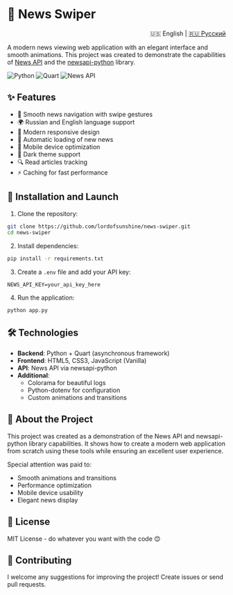 # 📰 News Swiper

<div align="right">

🇺🇸 English | [🇷🇺 Русский](README.md)

</div>

A modern news viewing web application with an elegant interface and smooth animations. This project was created to demonstrate the capabilities of [News API](https://newsapi.org/) and the [newsapi-python](https://github.com/mattlisiv/newsapi-python) library.

![Python](https://img.shields.io/badge/Python-3.7+-blue.svg)
![Quart](https://img.shields.io/badge/Quart-latest-green.svg)
![News API](https://img.shields.io/badge/News%20API-v2-orange.svg)

## ✨ Features

- 🌊 Smooth news navigation with swipe gestures
- 🌍 Russian and English language support
- 🎨 Modern responsive design
- 🔄 Automatic loading of new news
- 📱 Mobile device optimization
- 🌙 Dark theme support
- 🔍 Read articles tracking
- ⚡ Caching for fast performance

## 🚀 Installation and Launch

1. Clone the repository:
```bash
git clone https://github.com/lordofsunshine/news-swiper.git
cd news-swiper
```

2. Install dependencies:
```bash
pip install -r requirements.txt
```

3. Create a `.env` file and add your API key:
```env
NEWS_API_KEY=your_api_key_here
```

4. Run the application:
```bash
python app.py
```

## 🛠 Technologies

- **Backend**: Python + Quart (asynchronous framework)
- **Frontend**: HTML5, CSS3, JavaScript (Vanilla)
- **API**: News API via newsapi-python
- **Additional**: 
  - Colorama for beautiful logs
  - Python-dotenv for configuration
  - Custom animations and transitions

## 📝 About the Project

This project was created as a demonstration of the News API and newsapi-python library capabilities. It shows how to create a modern web application from scratch using these tools while ensuring an excellent user experience.

Special attention was paid to:
- Smooth animations and transitions
- Performance optimization
- Mobile device usability
- Elegant news display

## 📄 License

MIT License - do whatever you want with the code 😊

## 🤝 Contributing

I welcome any suggestions for improving the project! Create issues or send pull requests. 
